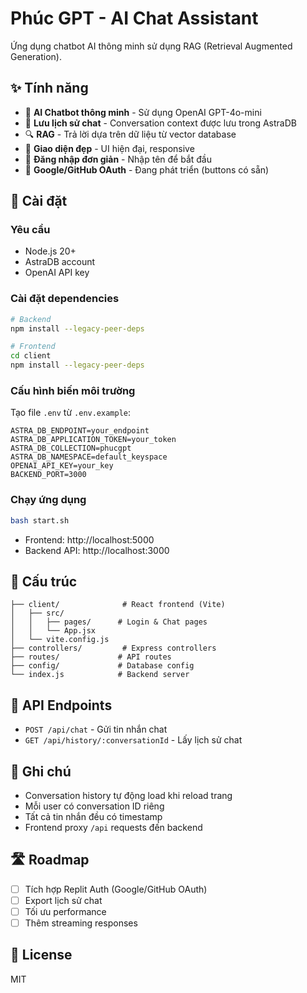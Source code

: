 # Phúc GPT - AI Chat Assistant

Ứng dụng chatbot AI thông minh sử dụng RAG (Retrieval Augmented Generation).

## ✨ Tính năng

- 🤖 **AI Chatbot thông minh** - Sử dụng OpenAI GPT-4o-mini
- 💬 **Lưu lịch sử chat** - Conversation context được lưu trong AstraDB
- 🔍 **RAG** - Trả lời dựa trên dữ liệu từ vector database
- 🎨 **Giao diện đẹp** - UI hiện đại, responsive
- 👤 **Đăng nhập đơn giản** - Nhập tên để bắt đầu
- 🔐 **Google/GitHub OAuth** - Đang phát triển (buttons có sẵn)

## 🚀 Cài đặt

### Yêu cầu
- Node.js 20+
- AstraDB account
- OpenAI API key

### Cài đặt dependencies

```bash
# Backend
npm install --legacy-peer-deps

# Frontend
cd client
npm install --legacy-peer-deps
```

### Cấu hình biến môi trường

Tạo file `.env` từ `.env.example`:

```env
ASTRA_DB_ENDPOINT=your_endpoint
ASTRA_DB_APPLICATION_TOKEN=your_token
ASTRA_DB_COLLECTION=phucgpt
ASTRA_DB_NAMESPACE=default_keyspace
OPENAI_API_KEY=your_key
BACKEND_PORT=3000
```

### Chạy ứng dụng

```bash
bash start.sh
```

- Frontend: http://localhost:5000
- Backend API: http://localhost:3000

## 📁 Cấu trúc

```
├── client/              # React frontend (Vite)
│   ├── src/
│   │   ├── pages/      # Login & Chat pages
│   │   └── App.jsx
│   └── vite.config.js
├── controllers/         # Express controllers
├── routes/             # API routes
├── config/             # Database config
└── index.js            # Backend server
```

## 🔧 API Endpoints

- `POST /api/chat` - Gửi tin nhắn chat
- `GET /api/history/:conversationId` - Lấy lịch sử chat

## 📝 Ghi chú

- Conversation history tự động load khi reload trang
- Mỗi user có conversation ID riêng
- Tất cả tin nhắn đều có timestamp
- Frontend proxy `/api` requests đến backend

## 🛣️ Roadmap

- [ ] Tích hợp Replit Auth (Google/GitHub OAuth)
- [ ] Export lịch sử chat
- [ ] Tối ưu performance
- [ ] Thêm streaming responses

## 📄 License

MIT
